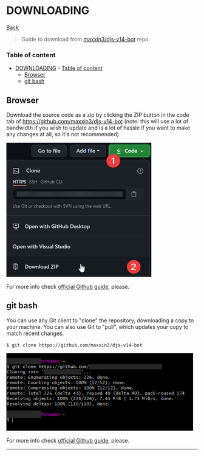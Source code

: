 
# DOWNLOADING

[Back]

> Guide to download from [maxxin3/djs-v14-bot] repo.

### Table of content
- [DOWNLOADING](#downloading)
		- [Table of content](#table-of-content)
	- [Browser](#browser)
	- [git bash](#git-bash)

## Browser

Download the source code as a zip by clicking the ZIP button in the code tab of https://github.com/maxxin3/djs-v14-bot (note: this will use a lot of bandwidth if you wish to update and is a lot of hassle if you want to make any changes at all, so it's not recommended)

![Browser download]

For more info check [official Github guide], please.

## git bash

You can use any Git client to "clone" the repository, downloading a copy to your machine. You can also use Git to "pull", which updates your copy to match recent changes.

```shell
$ git clone https://github.com/maxxin3/djs-v14-bot
```

![Mintty download]

For more info check [official Github guide], please.

---

[Back]: ../README.md
[Maxxin3/djs-v14-bot]: https://github.com/maxxin3/djs-v14-bot
[Browser download]: /.github/static/browser_download.png
[official Github guide]: http://docs.github.com/en/github/creating-cloning-and-archiving-repositories
[Mintty download]: /.github/static/mintty_download.png
[official Github guide]: https://docs.github.com/en/github/creating-cloning-and-archiving-repositories

